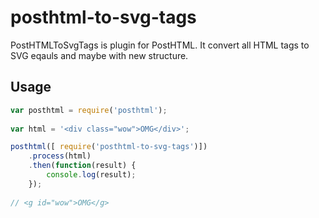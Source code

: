# posthtml-to-svg-tags

PostHTMLToSvgTags is plugin for PostHTML. It convert all HTML tags to SVG eqauls and maybe with new structure.

## Usage

``` javascript
var posthtml = require('posthtml');
    
var html = '<div class="wow">OMG</div>';    

posthtml([ require('posthtml-to-svg-tags')])
    .process(html)
    .then(function(result) {
        console.log(result);
    });
    
// <g id="wow">OMG</g>    
```



